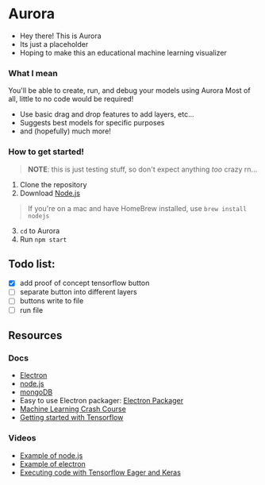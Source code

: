 # Aurora
* Hey there! This is Aurora
* Its just a placeholder
* Hoping to make this an educational machine learning visualizer

### What I mean
You'll be able to create, run, and debug your models using Aurora
Most of all, little to no code would be required!
* Use basic drag and drop features to add layers, etc...
* Suggests best models for specific purposes
* and (hopefully) much more!

### How to get started!
> **NOTE**: this is just testing stuff, so don't expect anything *too* crazy rn...
1. Clone the repository
2. Download [Node.js](https://nodejs.org/en/)
> If you're on a mac and have HomeBrew installed, use `brew install nodejs`
3. `cd` to Aurora
4. Run `npm start`

## Todo list:
- [x] add proof of concept tensorflow button
- [ ] separate button into different layers
- [ ] buttons write to file
- [ ] run file

## Resources
### Docs
* [Electron](electron.atom.io/docs)
* [node.js](https://nodejs.org/en/docs/guides/)
* [mongoDB](http://mongodb.github.io/node-mongodb-native/3.0/quick-start/quick-start/)
* Easy to use Electron packager: [Electron Packager](https://github.com/electron-userland/electron-packager)
* [Machine Learning Crash Course](https://developers.google.com/machine-learning/crash-course/)
* [Getting started with Tensorflow](https://www.tensorflow.org/get_started/eager)

### Videos
* [Example of node.js](https://www.youtube.com/playlist?list=PLRqwX-V7Uu6atTSxoRiVnSuOn6JHnq2yV)
* [Example of electron](https://www.youtube.com/watch?v=kN1Czs0m1SU&t=327s)
* [Executing code with Tensorflow Eager and Keras](https://www.youtube.com/watch?v=tjsHSIG8I08)
